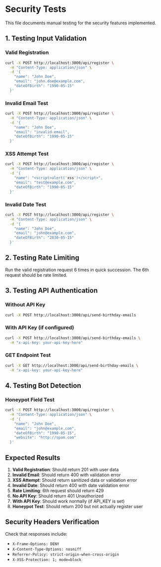 # Security Tests

This file documents manual testing for the security features implemented.

## 1. Testing Input Validation

### Valid Registration
```bash
curl -X POST http://localhost:3000/api/register \
  -H "Content-Type: application/json" \
  -d '{
    "name": "John Doe",
    "email": "john.doe@example.com",
    "dateOfBirth": "1990-05-15"
  }'
```

### Invalid Email Test
```bash
curl -X POST http://localhost:3000/api/register \
  -H "Content-Type: application/json" \
  -d '{
    "name": "John Doe",
    "email": "invalid-email",
    "dateOfBirth": "1990-05-15"
  }'
```

### XSS Attempt Test
```bash
curl -X POST http://localhost:3000/api/register \
  -H "Content-Type: application/json" \
  -d '{
    "name": "<script>alert('xss')</script>",
    "email": "test@example.com",
    "dateOfBirth": "1990-05-15"
  }'
```

### Invalid Date Test
```bash
curl -X POST http://localhost:3000/api/register \
  -H "Content-Type: application/json" \
  -d '{
    "name": "John Doe",
    "email": "john@example.com",
    "dateOfBirth": "2030-05-15"
  }'
```

## 2. Testing Rate Limiting

Run the valid registration request 6 times in quick succession. The 6th request should be rate limited.

## 3. Testing API Authentication

### Without API Key
```bash
curl -X POST http://localhost:3000/api/send-birthday-emails
```

### With API Key (if configured)
```bash
curl -X POST http://localhost:3000/api/send-birthday-emails \
  -H "x-api-key: your-api-key-here"
```

### GET Endpoint Test
```bash
curl -X GET http://localhost:3000/api/send-birthday-emails \
  -H "x-api-key: your-api-key-here"
```

## 4. Testing Bot Detection

### Honeypot Field Test
```bash
curl -X POST http://localhost:3000/api/register \
  -H "Content-Type: application/json" \
  -d '{
    "name": "John Doe",
    "email": "john@example.com",
    "dateOfBirth": "1990-05-15",
    "website": "http://spam.com"
  }'
```

## Expected Results

1. **Valid Registration**: Should return 201 with user data
2. **Invalid Email**: Should return 400 with validation error
3. **XSS Attempt**: Should return sanitized data or validation error
4. **Invalid Date**: Should return 400 with date validation error
5. **Rate Limiting**: 6th request should return 429
6. **No API Key**: Should return 401 Unauthorized
7. **With API Key**: Should work normally (if API_KEY is set)
8. **Honeypot Test**: Should return 200 but not actually register user

## Security Headers Verification

Check that responses include:
- `X-Frame-Options: DENY`
- `X-Content-Type-Options: nosniff`
- `Referrer-Policy: strict-origin-when-cross-origin`
- `X-XSS-Protection: 1; mode=block`